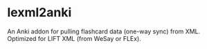 lexml2anki
==========

An Anki addon for pulling flashcard data (one-way sync) from XML. Optimized for LIFT XML (from WeSay or FLEx).
